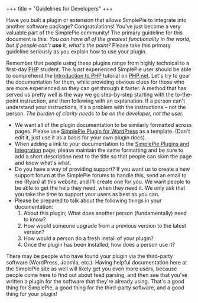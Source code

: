 +++
title = "Guidelines for Developers"
+++

Have you built a plugin or extension that allows SimplePie to integrate into another software package? Congratulations! You've just become a very valuable part of the SimplePie community! The primary guideline for this document is this: _You can have all of the greatest functionality in the world, but if people can't **use** it, what's the point?_ Please take this primary guideline seriously as you explain how to use your plugin.

Remember that people using these plugins range from highly technical to a first-day <abbr title="Hypertext Preprocessor">PHP</abbr> student. The _least_ experienced SimplePie user should be able to comprehend the [Introduction to PHP](http://php.net/tutorial) tutorial on [PHP.net](http://php.net). Let's try to gear the documentation for them, while providing obvious clues for those who are more experienced so they can get through it faster. A method that has served us pretty well is the way we go step-by-step starting with the to-the-point instruction, and then following with an explanation. If a person can't understand your instructions, it's a problem with the instructions – not the person. _The burden of clarity needs to be on the developer, not the user._

- We want all of the plugin documentation to be similarly formatted across pages. Please use [SimplePie Plugin for WordPress](@/wiki/plugins/wordpress/simplepie_plugin_for_wordpress/_index.md) as a template. (Don't edit it, just use it as a basis for your own plugin docs).
- When adding a link to your documentation to the [SimplePie Plugins and Integration](@/wiki/plugins/_index.md) page, please maintain the same formatting and be sure to add a short description next to the title so that people can skim the page and know what's what.
- Do you have a way of providing support? If you want us to create a new support forum at the SimplePie forums to handle this, send an email to me (Ryan) at this website, and I'll create one for you. We want people to be able to get the help they need, when they need it. We only ask that you take the time to support your users as best as you can.
- Please be prepared to talk about the following things in your documentation:
  1.  About this plugin; What does another person (fundamentally) need to know?
  2.  How would someone upgrade from a previous version to the latest version?
  3.  How would a person do a fresh install of your plugin?
  4.  Once the plugin has been installed, how does a person use it?

There may be people who have found your plugin via the third-party software (WordPress, Joomla, etc.). Having helpful documentation here at the SimplePie site as well will likely get you even more users, because people come here to find out about feed parsing, and then see that you've written a plugin for the software that they're already using. That's a good thing for SimplePie, a good thing for the third-party software, and a good thing for your plugin!
